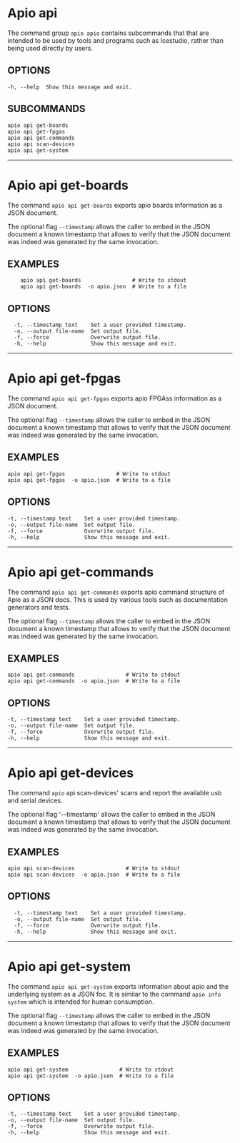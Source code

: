 # Apio api

The command group `apio apio` contains subcommands that that are
intended to be used by tools and programs such as Icestudio, rather
than being used directly by users.

## OPTIONS

```
-h, --help  Show this message and exit.
```

## SUBCOMMANDS

```
apio api get-boards
apio api get-fpgas
apio api get-commands
apio api scan-devices
apio api get-system
```

---

# Apio api get-boards

The command `apio api get-boards` exports apio boards information as a
JSON document.

The optional flag `--timestamp` allows the caller to embed in the JSON
document a known timestamp that allows to verify that the JSON
document was indeed was generated by the same invocation.

## EXAMPLES

```
    apio api get-boards                # Write to stdout
    apio api get-boards  -o apio.json  # Write to a file
```

## OPTIONS

```
  -t, --timestamp text    Set a user provided timestamp.
  -o, --output file-name  Set output file.
  -f, --force             Overwrite output file.
  -h, --help              Show this message and exit.
```

---

# Apio api get-fpgas

The command `apio api get-fpgas` exports apio FPGAss information as a
JSON document.

The optional flag `--timestamp` allows the caller to embed in the JSON
document a known timestamp that allows to verify that the JSON
document was indeed was generated by the same invocation.

## EXAMPLES

```
apio api get-fpgas                # Write to stdout
apio api get-fpgas  -o apio.json  # Write to a file
```

## OPTIONS

```
-t, --timestamp text    Set a user provided timestamp.
-o, --output file-name  Set output file.
-f, --force             Overwrite output file.
-h, --help              Show this message and exit.
```

---

# Apio api get-commands

The command `apio api get-commands` exports apio command structure of
Apio as a JSON docs. This is used by various tools such as
documentation generators and tests.

The optional flag `--timestamp` allows the caller to embed in the JSON
document a known timestamp that allows to verify that the JSON
document was indeed was generated by the same invocation.

## EXAMPLES

```
apio api get-commands                # Write to stdout
apio api get-commands  -o apio.json  # Write to a file
```

## OPTIONS

```
-t, --timestamp text    Set a user provided timestamp.
-o, --output file-name  Set output file.
-f, --force             Overwrite output file.
-h, --help              Show this message and exit.
```

---

# Apio api get-devices

The command `apio` api scan-devices' scans and report the available usb
and serial devices.

The optional flag '--timestamp' allows the caller to embed in the JSON
document a known timestamp that allows to verify that the JSON
document was indeed was generated by the same invocation.

## EXAMPLES

```
apio api scan-devices                # Write to stdout
apio api scan-devices  -o apio.json  # Write to a file
```

## OPTIONS

```
  -t, --timestamp text    Set a user provided timestamp.
  -o, --output file-name  Set output file.
  -f, --force             Overwrite output file.
  -h, --help              Show this message and exit.
```

---

# Apio api get-system

The command `apio api get-system` exports information about apio and
the underlying system as a JSON foc. It is similar to the command
`apio info system` which is intended for human consumption.

The optional flag `--timestamp` allows the caller to embed in the JSON
document a known timestamp that allows to verify that the JSON
document was indeed was generated by the same invocation.

## EXAMPLES

```
apio api get-system                # Write to stdout
apio api get-system  -o apio.json  # Write to a file
```

## OPTIONS

```
-t, --timestamp text    Set a user provided timestamp.
-o, --output file-name  Set output file.
-f, --force             Overwrite output file.
-h, --help              Show this message and exit.
```
